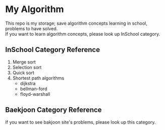 # My Algorithm

This repo is my storage; save algorithm concepts learning in school, problems to have solved.<br>
If you want to learn algorithm concepts, please look up InSchool category.<br>

## InSchool Category Reference

1. Merge sort
2. Selection sort
3. Quick sort
4. Shortest path algorithms 
   - dijkstra
   - bellman-ford
   - floyd-warshall
   
   
## Baekjoon Category Reference

If you want to see bakjoon site's problems, please look up this category.
